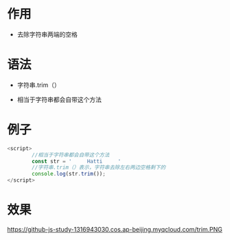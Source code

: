 # 作用

- 去除字符串两端的空格

# 语法

- 字符串.trim（）

- 相当于字符串都会自带这个方法

# 例子

~~~JavaScript
<script>
        //相当于字符串都会自带这个方法
        const str = '     Hatti     '
        //字符串.trim（）表示，字符串去除左右两边空格剩下的
        console.log(str.trim());
</script>
~~~

# 效果

https://github-js-study-1316943030.cos.ap-beijing.myqcloud.com/trim.PNG

